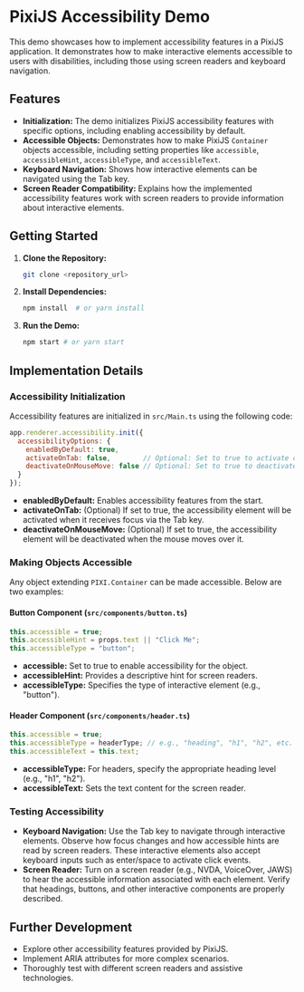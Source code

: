 # PixiJS Accessibility Demo

This demo showcases how to implement accessibility features in a PixiJS application. It demonstrates how to make interactive elements accessible to users with disabilities, including those using screen readers and keyboard navigation.

## Features

- **Initialization:** The demo initializes PixiJS accessibility features with specific options, including enabling accessibility by default.
- **Accessible Objects:** Demonstrates how to make PixiJS `Container` objects accessible, including setting properties like `accessible`, `accessibleHint`, `accessibleType`, and `accessibleText`.
- **Keyboard Navigation:** Shows how interactive elements can be navigated using the Tab key.
- **Screen Reader Compatibility:** Explains how the implemented accessibility features work with screen readers to provide information about interactive elements.

## Getting Started

1. **Clone the Repository:**
   ```bash
   git clone <repository_url>
   ```

2. **Install Dependencies:**
   ```bash
   npm install  # or yarn install
   ```

3. **Run the Demo:**
   ```bash
   npm start # or yarn start
   ```

## Implementation Details

### Accessibility Initialization

Accessibility features are initialized in `src/Main.ts` using the following code:

```javascript
app.renderer.accessibility.init({
  accessibilityOptions: {
    enabledByDefault: true,
    activateOnTab: false,        // Optional: Set to true to activate on tab focus
    deactivateOnMouseMove: false // Optional: Set to true to deactivate on mouse move
  }
});
```

- **enabledByDefault:** Enables accessibility features from the start.
- **activateOnTab:** (Optional) If set to true, the accessibility element will be activated when it receives focus via the Tab key.
- **deactivateOnMouseMove:** (Optional) If set to true, the accessibility element will be deactivated when the mouse moves over it.

### Making Objects Accessible

Any object extending `PIXI.Container` can be made accessible. Below are two examples:

#### Button Component (`src/components/button.ts`)

```typescript
this.accessible = true;
this.accessibleHint = props.text || "Click Me";
this.accessibleType = "button";
```

- **accessible:** Set to true to enable accessibility for the object.
- **accessibleHint:** Provides a descriptive hint for screen readers.
- **accessibleType:** Specifies the type of interactive element (e.g., "button").

#### Header Component (`src/components/header.ts`)

```typescript
this.accessible = true;
this.accessibleType = headerType; // e.g., "heading", "h1", "h2", etc.
this.accessibleText = this.text;
```

- **accessibleType:** For headers, specify the appropriate heading level (e.g., "h1", "h2").
- **accessibleText:** Sets the text content for the screen reader.

### Testing Accessibility

- **Keyboard Navigation:** Use the Tab key to navigate through interactive elements. Observe how focus changes and how accessible hints are read by screen readers. These interactive elements also accept keyboard inputs such as enter/space to activate click events.
- **Screen Reader:** Turn on a screen reader (e.g., NVDA, VoiceOver, JAWS) to hear the accessible information associated with each element. Verify that headings, buttons, and other interactive components are properly described.

## Further Development

- Explore other accessibility features provided by PixiJS.
- Implement ARIA attributes for more complex scenarios.
- Thoroughly test with different screen readers and assistive technologies.
